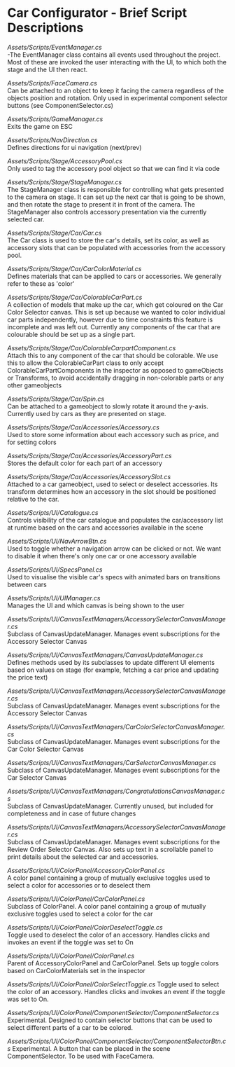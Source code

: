 # Car Configurator - Brief Script Descriptions

_Assets/Scripts/EventManager.cs_<br />
-The EventManager class contains all events used throughout the project. Most of these are invoked the user interacting with the UI, to which both the stage and the UI then react.

_Assets/Scripts/FaceCamera.cs_<br />
Can be attached to an object to keep it facing the camera regardless of the objects position and rotation. Only used in experimental component selector buttons (see ComponentSelector.cs)

_Assets/Scripts/GameManager.cs_<br />
Exits the game on ESC

_Assets/Scripts/NavDirection.cs_<br />
Defines directions for ui navigation (next/prev)

_Assets/Scripts/Stage/AccessoryPool.cs_<br />
Only used to tag the accessory pool object so that we can find it via code

_Assets/Scripts/Stage/StageManager.cs_<br />
The StageManager class is responsible for controlling what gets presented to the camera on stage. It can set up the next car that is going to be shown, and then rotate the stage to present it in front of the camera. The StageManager also controls accessory presentation via the currently selected car.

_Assets/Scripts/Stage/Car/Car.cs_<br />
The Car class is used to store the car's details, set its color, as well as accessory slots that can be populated with accessories from the accessory pool.

_Assets/Scripts/Stage/Car/CarColorMaterial.cs_<br />
Defines materials that can be applied to cars or accessories. We generally refer to these as 'color'

_Assets/Scripts/Stage/Car/ColorableCarPart.cs_<br />
A collection of models that make up the car, which get coloured on the Car Color Selector canvas. This is set up because we wanted to color individual car parts independently, however due to time constraints this feature is incomplete and was left out. Currently any components of the car that are colourable should be set up as a single part.

_Assets/Scripts/Stage/Car/ColorableCarpartComponent.cs_<br />
Attach this to any component of the car that should be colorable. We use this to allow the ColorableCarPart class to only accept ColorableCarPartComponents in the inspector as opposed to gameObjects or Transforms, to avoid accidentally dragging in non-colorable parts or any other gameobjects

_Assets/Scripts/Stage/Car/Spin.cs_<br />
Can be attached to a gameobject to slowly rotate it around the y-axis. Currently used by cars as they are presented on stage.

_Assets/Scripts/Stage/Car/Accessories/Accessory.cs_<br />
Used to store some information about each accessory such as price, and for setting colors

_Assets/Scripts/Stage/Car/Accessories/AccessoryPart.cs_<br />
Stores the default color for each part of an accessory

_Assets/Scripts/Stage/Car/Accessories/AccessorySlot.cs_<br />
Attached to a car gameobject, used to select or deselect accessories. Its transform determines how an accessory in the slot should be positioned relative to the car.

_Assets/Scripts/UI/Catalogue.cs_<br />
Controls visibility of the car catalogue and populates the car/accessory list at runtime based on the cars and accessories available in the scene

_Assets/Scripts/UI/NavArrowBtn.cs_<br />
Used to toggle whether a navigation arrow can be clicked or not. We want to disable it when there's only one car or one accessory available

_Assets/Scripts/UI/SpecsPanel.cs_<br />
Used to visualise the visible car's specs with animated bars on transitions between cars

_Assets/Scripts/UI/UIManager.cs_<br />
Manages the UI and which canvas is being shown to the user

_Assets/Scripts/UI/CanvasTextManagers/AccessorySelectorCanvasManager.cs_<br />
Subclass of CanvasUpdateManager. Manages event subscriptions for the Accessory Selector Canvas

_Assets/Scripts/UI/CanvasTextManagers/CanvasUpdateManager.cs_<br />
Defines methods used by its subclasses to update different UI elements based on values on stage (for example, fetching a car price and updating the price text)

_Assets/Scripts/UI/CanvasTextManagers/AccessorySelectorCanvasManager.cs_<br />
Subclass of CanvasUpdateManager. Manages event subscriptions for the Accessory Selector Canvas

_Assets/Scripts/UI/CanvasTextManagers/CarColorSelectorCanvasManager.cs_<br />
Subclass of CanvasUpdateManager. Manages event subscriptions for the Car Color Selector Canvas

_Assets/Scripts/UI/CanvasTextManagers/CarSelectorCanvasManager.cs_<br />
Subclass of CanvasUpdateManager. Manages event subscriptions for the Car Selector Canvas

_Assets/Scripts/UI/CanvasTextManagers/CongratulationsCanvasManager.cs_<br />
Subclass of CanvasUpdateManager. Currently unused, but included for completeness and in case of future changes

_Assets/Scripts/UI/CanvasTextManagers/AccessorySelectorCanvasManager.cs_<br />
Subclass of CanvasUpdateManager. Manages event subscriptions for the Review Order Selector Canvas. Also sets up text in a scrollable panel to print details about the selected car and accessories.

_Assets/Scripts/UI/ColorPanel/AccessoryColorPanel.cs_<br />
A color panel containing a group of mutually exclusive toggles used to select a color for accessories or to deselect them

_Assets/Scripts/UI/ColorPanel/CarColorPanel.cs_<br />
Subclass of ColorPanel. A color panel containing a group of mutually exclusive toggles used to select a color for the car

_Assets/Scripts/UI/ColorPanel/ColorDeselectToggle.cs_<br />
Toggle used to deselect the color of an accessory. Handles clicks and invokes an event if the toggle was set to On

_Assets/Scripts/UI/ColorPanel/ColorPanel.cs_<br />
Parent of AccessoryColorPanel and CarColorPanel. Sets up toggle colors based on CarColorMaterials set in the inspector

_Assets/Scripts/UI/ColorPanel/ColorSelectToggle.cs_
Toggle used to select the color of an accessory. Handles clicks and invokes an event if the toggle was set to On. 

_Assets/Scripts/UI/ColorPanel/ComponentSelector/ComponentSelector.cs_
Experimental. Designed to contain selector buttons that can be used to select different parts of a car to be colored. 

_Assets/Scripts/UI/ColorPanel/ComponentSelector/ComponentSelectorBtn.cs_
Experimental. A button that can be placed in the scene ComponentSelector. To be used with FaceCamera.

